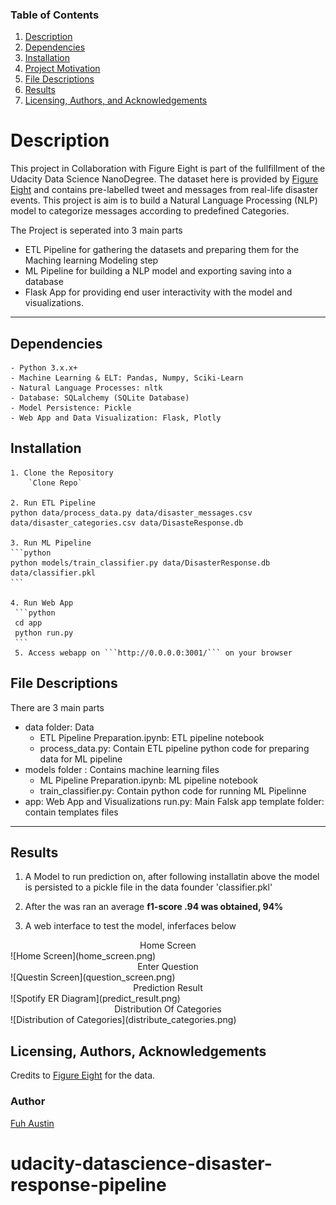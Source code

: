 
### Table of Contents

1. [Description](#Description)
2. [Dependencies](#dependencies)
2. [Installation](#installation)
2. [Project Motivation](#motivation)
3. [File Descriptions](#files)
4. [Results](#results)
5. [Licensing, Authors, and Acknowledgements](#licensing)

# Description <a name="Description"></a>

This project in Collaboration with Figure Eight is part of the fullfillment of the Udacity Data Science NanoDegree. The dataset here is provided by [Figure Eight](https://www.figure-eight.com/) and contains pre-labelled tweet and messages from real-life disaster events. 
This project is aim is to build a Natural Language Processing (NLP) model to categorize messages according to predefined Categories.

The Project is seperated into 3 main parts
 - ETL Pipeline for gathering the datasets and preparing them for the Maching learning Modeling step
 - ML Pipeline for building a NLP model and exporting saving into a database
 - Flask App for providing end user interactivity with the model and visualizations. 
 
 ---

    
## Dependencies <a name="dependencies"></a>
    - Python 3.x.x+
    - Machine Learning & ELT: Pandas, Numpy, Sciki-Learn
    - Natural Language Processes: nltk
    - Database: SQLalchemy (SQLite Database)
    - Model Persistence: Pickle
    - Web App and Data Visualization: Flask, Plotly
    
## Installation<a name="motivation"></a>
    1. Clone the Repository 
        `Clone Repo`
        
    2. Run ETL Pipeline
    python data/process_data.py data/disaster_messages.csv data/disaster_categories.csv data/DisasteResponse.db
    
    3. Run ML Pipeline
    ```python
    python models/train_classifier.py data/DisasterResponse.db data/classifier.pkl
    ```
    
    4. Run Web App
     ```python
     cd app
     python run.py
     ```
     5. Access webapp on ```http://0.0.0.0:3001/``` on your browser



## File Descriptions <a name="files"></a>

There are 3 main parts
 - data folder: Data 
     - ETL Pipeline Preparation.ipynb: ETL pipeline notebook
     - process_data.py: Contain ETL pipeline python code for preparing data for ML pipeline
 - models folder : Contains machine learning files 
     - ML Pipeline Preparation.ipynb: ML pipeline notebook
     - train_classifier.py: Contain python code for running ML Pipelinne
  - app: Web App and Visualizations
      run.py: Main Falsk app
      template folder: contain templates files
 
 ---
 
## Results<a name="results"></a>

 1. A Model to run prediction on, after following installatin above the model is persisted to a pickle file in the data founder 'classifier.pkl'
 
 2. After the was ran an average **f1-score .94 was obtained, 94%**
 
 3. A web interface to test the model, inferfaces below 
 
 <center>Home Screen </center>
 ![Home Screen](home_screen.png)

 <center>Enter Question</center>
 ![Questin Screen](question_screen.png)
  
 <center>Prediction Result</center>
 ![Spotify ER Diagram](predict_result.png)

 <center>Distribution Of Categories</center>
 ![Distribution of Categories](distribute_categories.png)
 
## Licensing, Authors, Acknowledgements<a name="licensing"></a>

Credits to [Figure Eight](https://www.figure-eight.com/)  for the data.  

### Author
[Fuh Austin](https://github.com/austin047/udacity-datascience-disaster-res-pipeline) 

# udacity-datascience-disaster-response-pipeline
